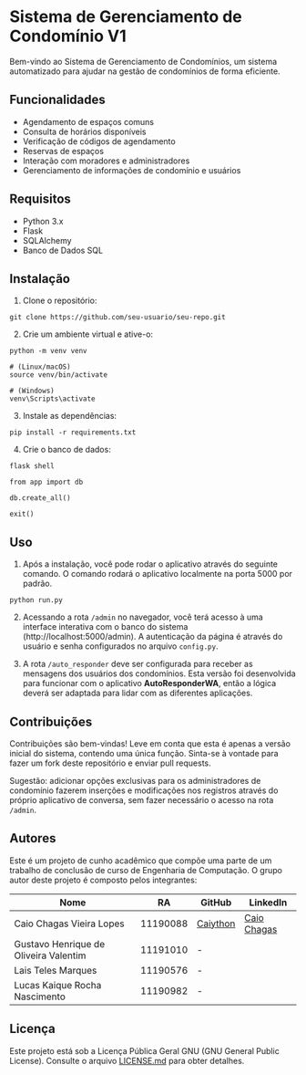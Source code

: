 # Sistema de Gerenciamento de Condomínio V1

Bem-vindo ao Sistema de Gerenciamento de Condomínios, um sistema automatizado para ajudar na gestão de condomínios de forma eficiente.

## Funcionalidades

- Agendamento de espaços comuns
- Consulta de horários disponíveis
- Verificação de códigos de agendamento
- Reservas de espaços
- Interação com moradores e administradores
- Gerenciamento de informações de condomínio e usuários

## Requisitos

- Python 3.x
- Flask
- SQLAlchemy
- Banco de Dados SQL

## Instalação

1. Clone o repositório:

```
git clone https://github.com/seu-usuario/seu-repo.git
```

2. Crie um ambiente virtual e ative-o:
```
python -m venv venv

# (Linux/macOS)
source venv/bin/activate

# (Windows)
venv\Scripts\activate
```

3. Instale as dependências:
```
pip install -r requirements.txt
```

4. Crie o banco de dados:
```
flask shell

from app import db

db.create_all()

exit()
```

## Uso

1. Após a instalação, você pode rodar o aplicativo através do seguinte comando. O comando rodará o aplicativo localmente na porta 5000 por padrão.

```
python run.py
```

2. Acessando a rota `/admin` no navegador, você terá acesso à uma interface interativa com o banco do sistema (http://localhost:5000/admin). A autenticação da página é através do usuário e senha configurados no arquivo `config.py`.

3. A rota `/auto_responder` deve ser configurada para receber as mensagens dos usuários dos condomínios. Esta versão foi desenvolvida para funcionar com o aplicativo <b>AutoResponderWA</b>, então a lógica deverá ser adaptada para lidar com as diferentes aplicações.

## Contribuições

Contribuições são bem-vindas! Leve em conta que esta é apenas a versão inicial do sistema, contendo uma única função. Sinta-se à vontade para fazer um fork deste repositório e enviar pull requests.

Sugestão: adicionar opções exclusivas para os administradores de condomínio fazerem inserções e modificações nos registros através do próprio aplicativo de conversa, sem fazer necessário o acesso na rota `/admin`.

## Autores

Este é um projeto de cunho acadêmico que compõe uma parte de um trabalho de conclusão de curso de Engenharia de Computação. O grupo autor deste projeto é composto pelos integrantes:

|Nome|RA|GitHub|LinkedIn|
|-|-|-|-|
|Caio Chagas Vieira Lopes|11190088|<a href="https://github.com/caiython">Caiython</a>|<a href="https://www.linkedin.com/in/caiocvl/">Caio Chagas</a>|
|Gustavo Henrique de Oliveira Valentim|11191010|-||
|Lais Teles Marques|11190576|-||
|Lucas Kaique Rocha Nascimento|11190982|-||

## Licença

Este projeto está sob a Licença Pública Geral GNU (GNU General Public License). Consulte o arquivo [LICENSE.md](LICENSE.md) para obter detalhes.